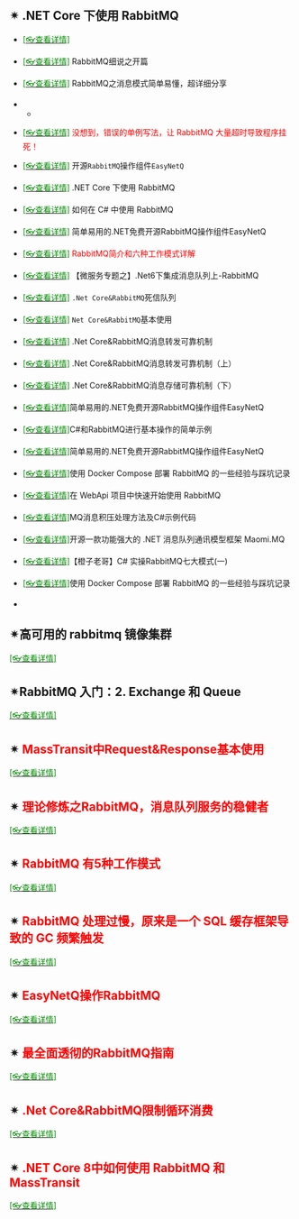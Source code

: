 <br/>

## ✴ .NET Core 下使用 RabbitMQ

- [<span style='color:#008B00'>[👓查看详情]</span>](https://mp.weixin.qq.com/s?__biz=MjM5MzI5Mzg1OA==&mid=2247486106&idx=3&sn=f5c02b5c54113a2b5e65f49c566bddc5&chksm=a69879d791eff0c147ec60ce9407acbfefe120dbee816912c051e5cecf9a1c782f46e66c7eb5&mpshare=1&scene=23&srcid=0126eLWIXQks2F1ryUVDrV58&sharer_sharetime=1611629475603&sharer_shareid=59de2f213c6a6639f6a4600116f6fabf#rd ':target=_blank') 
- [<span style='color:#008B00'>[👓查看详情]</span>](https://mp.weixin.qq.com/s?__biz=MzAwNTMxMzg1MA==&mid=2654092450&idx=4&sn=fbf50342c5953660c84e15ce1fee271e&chksm=80d818f7b7af91e1340b565e05cb7df5d65b256ee46a1de03c993a9c75d8ffd3b51dc64fc74e&mpshare=1&scene=23&srcid=0730AfTH0TLCQ1q4aXuAJINR&sharer_sharetime=1659187638680&sharer_shareid=a6c83a6b87e114417312bf85e473adcb#rd ':target=_blank') RabbitMQ细说之开篇
- [<span style='color:#008B00'>[👓查看详情]</span>](https://mp.weixin.qq.com/s?__biz=MzAwNTMxMzg1MA==&mid=2654093537&idx=4&sn=79618cc8c8b502b5cd9b2568205bbfcf&chksm=80d864b4b7afeda21a00a0f1b4c16e570be0cc7d5d11ecd553315085e4e03f6a40f5fde646f7&mpshare=1&scene=23&srcid=092034FLTbU7Myu3q4h5cMIH&sharer_sharetime=1663660261776&sharer_shareid=a6c83a6b87e114417312bf85e473adcb#rd ':target=_blank') RabbitMQ之消息模式简单易懂，超详细分享
- -
- [<span style='color:#008B00'>[👓查看详情]</span>](https://mp.weixin.qq.com/s?__biz=MjM5MzI5Mzg1OA==&mid=2247491695&idx=1&sn=662b4c87396e026cce2e5ed64d82cdc8&chksm=a69b932291ec1a3456679b4605907d7d29bccf01bbe7affea589027540c7153c7319fc7e7feb&mpshare=1&scene=23&srcid=1228f59UsBMoACmJfP4cy1Jg&sharer_sharetime=1640679598460&sharer_shareid=59de2f213c6a6639f6a4600116f6fabf#rd ':target=_blank') <span style='color:red'>没想到，错误的单例写法，让 RabbitMQ 大量超时导致程序挂死！</span>

- [<span style='color:#008B00'>[👓查看详情]</span>](https://mp.weixin.qq.com/s?__biz=MjM5MzI5Mzg1OA==&mid=2247488193&idx=3&sn=2505e60e5936a0e23f2619577504bfd6&chksm=a698618c91efe89a7ca8be0f1c52813ac5eb247ef9c650ce5592f3bf8f1293712c36612bfb02&mpshare=1&scene=23&srcid=12150ALuSYU0L9dTjlOr1cK2&sharer_sharetime=1608003065771&sharer_shareid=59de2f213c6a6639f6a4600116f6fabf#rd ':target=_blank') 开源`RabbitMQ`操作组件`EasyNetQ`
- [<span style='color:#008B00'>[👓查看详情]</span>](https://mp.weixin.qq.com/s?__biz=MjM5MzI5Mzg1OA==&mid=2247486106&idx=3&sn=f5c02b5c54113a2b5e65f49c566bddc5&chksm=a69879d791eff0c147ec60ce9407acbfefe120dbee816912c051e5cecf9a1c782f46e66c7eb5&mpshare=1&scene=23&srcid=0126eLWIXQks2F1ryUVDrV58&sharer_sharetime=1611629475603&sharer_shareid=59de2f213c6a6639f6a4600116f6fabf#rd ':target=_blank') .NET Core 下使用 RabbitMQ
- [<span style='color:#008B00'>[👓查看详情]</span>](https://mp.weixin.qq.com/s?__biz=MjM5MzI5Mzg1OA==&mid=2247487845&idx=1&sn=c03fe2cc07be41576bd76d1ccc46b301&chksm=a698622891efeb3e54df9ed0802a5aaffe445571709bae2cfdd7faf41a99fe10c2fc7d5715fd&mpshare=1&scene=23&srcid=02089IbYKbN97lIk3IS3XNnr&sharer_sharetime=1612767880898&sharer_shareid=59de2f213c6a6639f6a4600116f6fabf#rd ':target=_blank') 如何在 C# 中使用 RabbitMQ
- [<span style='color:#008B00'>[👓查看详情]</span>](https://mp.weixin.qq.com/s?__biz=MjM5MzI5Mzg1OA==&mid=2247488193&idx=3&sn=2505e60e5936a0e23f2619577504bfd6&chksm=a698618c91efe89a7ca8be0f1c52813ac5eb247ef9c650ce5592f3bf8f1293712c36612bfb02&mpshare=1&scene=23&srcid=02080HiI188jgGNxnFcVp6uY&sharer_sharetime=1612768703435&sharer_shareid=59de2f213c6a6639f6a4600116f6fabf#rd ':target=_blank') 简单易用的.NET免费开源RabbitMQ操作组件EasyNetQ
- [<span style='color:#008B00'>[👓查看详情]</span>](https://mp.weixin.qq.com/s?__biz=MzAwNTMxMzg1MA==&mid=2654085743&idx=2&sn=59c3b7b859c3d5c2f29fafc99fed30e5&chksm=80d8063ab7af8f2c559d3c8bcd8a831ad5fa3f222f323e9224303b8a86d2666dd623bbc05f19&mpshare=1&scene=23&srcid=0903nSGdbF9iNtAnpfJWU2A8&sharer_sharetime=1630631471849&sharer_shareid=59de2f213c6a6639f6a4600116f6fabf#rd ':target=_blank') <span style='color:red'>RabbitMQ简介和六种工作模式详解</span>
- [<span style='color:#008B00'>[👓查看详情]</span>](https://mp.weixin.qq.com/s?__biz=MzAwNTMxMzg1MA==&mid=2654091211&idx=7&sn=706f40b60733bee170926513581979f4&chksm=80d8139eb7af9a885e4e8cd11528d8c2aa1490b1121e36239d7d1432ec4d71442a07491cf834&mpshare=1&scene=23&srcid=0623Lf6CDig9KlgMhOIeSnKw&sharer_sharetime=1655943209595&sharer_shareid=a6c83a6b87e114417312bf85e473adcb#rd ':target=_blank') 【微服务专题之】.Net6下集成消息队列上-RabbitMQ
- [<span style='color:#008B00'>[👓查看详情]</span>](https://mp.weixin.qq.com/s?__biz=MzU2OTY3MTYzOA==&mid=2247490801&idx=1&sn=db3b0c536117ad2d99c462cb15babe97&chksm=fcfa7648cb8dff5e73242ff206f2b6cceb141502552a7a32a886790bd8e817592051ca1d7b3b&mpshare=1&scene=23&srcid=08315AH4papJK7vU68ou4xI4&sharer_sharetime=1661942872291&sharer_shareid=a6c83a6b87e114417312bf85e473adcb#rd ':target=_blank') `.Net Core&RabbitMQ`死信队列
- [<span style='color:#008B00'>[👓查看详情]</span>](https://mp.weixin.qq.com/s?__biz=MzU2OTY3MTYzOA==&mid=2247490885&idx=1&sn=c45b6fdee0b2a2a5a145c619940e9ec2&chksm=fcfa77fccb8dfeea68899807d4b635ec44307f4ffff4abcdcd767871379caed0a5d76727232c&mpshare=1&scene=23&srcid=0901CTMvvO7WFMbly2UdftsH&sharer_sharetime=1661997679740&sharer_shareid=a6c83a6b87e114417312bf85e473adcb#rd ':target=_blank') `Net Core&RabbitMQ`基本使用
- [<span style='color:#008B00'>[👓查看详情]</span>](https://mp.weixin.qq.com/s?__biz=MzU2OTY3MTYzOA==&mid=2247490923&idx=1&sn=10b253d5aebecc61e15604232b375c9a&chksm=fcfa77d2cb8dfec498841cc9ee49ebeb1bfcca0357ac7d0a0132f3a2a11ac9d41f143144f183&mpshare=1&scene=23&srcid=0902wB8igPCHZZICzIRvKwtt&sharer_sharetime=1662123255436&sharer_shareid=a6c83a6b87e114417312bf85e473adcb#rd ':target=_blank') .Net Core&RabbitMQ消息转发可靠机制
- [<span style='color:#008B00'>[👓查看详情]</span>](https://mp.weixin.qq.com/s?__biz=MzAwNTMxMzg1MA==&mid=2654093347&idx=3&sn=a85d14dd67ce3d8fe8e4bde3a52a1bf8&chksm=80d86476b7afed60f3d41f7729af124e0cbd40578301e9ef7233dcd3808875528806a05e8801&mpshare=1&scene=23&srcid=0904xna8vYS1whJDsb6R81aC&sharer_sharetime=1662272915644&sharer_shareid=a6c83a6b87e114417312bf85e473adcb#rd ':target=_blank') .Net Core&RabbitMQ消息转发可靠机制（上）
- [<span style='color:#008B00'>[👓查看详情]</span>](https://mp.weixin.qq.com/s?__biz=MzAwNTMxMzg1MA==&mid=2654093347&idx=4&sn=a70c700cbec0dc506af94f07e35e3684&chksm=80d86476b7afed608fa19feacf5b354c6dcd7efd3bc27f3cafdd087918e15d5c8a5f204fc19f&mpshare=1&scene=23&srcid=0904OS2En4MFx5v61KI7A9f8&sharer_sharetime=1662272932542&sharer_shareid=a6c83a6b87e114417312bf85e473adcb#rd ':target=_blank') .Net Core&RabbitMQ消息存储可靠机制（下）
- [<span style='color:#008B00'>[👓查看详情]</span>](https://mp.weixin.qq.com/s?__biz=MzAwNTMxMzg1MA==&mid=2654096425&idx=4&sn=e5796f076db4b072da9959d3cc064aca&chksm=80d8687cb7afe16acf666c75986fd90f468f45da46b62fd34693be158c6c5d19879377082550&mpshare=1&scene=23&srcid=0416cZcfq0QIHECr3hC4So19&sharer_sharetime=1681639064195&sharer_shareid=a6c83a6b87e114417312bf85e473adcb#rd ':target=_blank')简单易用的.NET免费开源RabbitMQ操作组件EasyNetQ
- [<span style='color:#008B00'>[👓查看详情]</span>](https://mp.weixin.qq.com/s?__biz=MzAwNTMxMzg1MA==&mid=2654097681&idx=7&sn=089ba43b07dde65cc1a0bef806fa67b0&chksm=80d87544b7affc52e1296eaffeac2b59710eb6411332e87f28d349068c073f93db04e694d12c&mpshare=1&scene=23&srcid=1024AfDoZfuDoPOgFIxvkV3b&sharer_shareinfo=c61472bdc8ee82e0ccd292b6697a09ba&sharer_shareinfo_first=c61472bdc8ee82e0ccd292b6697a09ba#rd ':target=_blank')C#和RabbitMQ进行基本操作的简单示例
- [<span style='color:#008B00'>[👓查看详情]</span>](https://mp.weixin.qq.com/s?__biz=MzAwNTMxMzg1MA==&mid=2654097940&idx=4&sn=0430893d187297d39e2155a4e89e1c7d&chksm=80d87641b7afff578b2cc0762f32b7f302ab281a24127eb9f817ed5a8fdc4e554d4f9e3be58a&mpshare=1&scene=23&srcid=1120T6Tms8v1WjcdTC8hJrzf&sharer_shareinfo=a254662ca828148c2e8d6dc04917de19&sharer_shareinfo_first=a254662ca828148c2e8d6dc04917de19#rd ':target=_blank')简单易用的.NET免费开源RabbitMQ操作组件EasyNetQ
- [<span style='color:#008B00'>[👓查看详情]</span>](https://www.cnblogs.com/morang/p/devops-rabbitmq-install.html ':target=_blank')使用 Docker Compose 部署 RabbitMQ 的一些经验与踩坑记录
- [<span style='color:#008B00'>[👓查看详情]</span>](https://mp.weixin.qq.com/s?__biz=MzU2OTY3MTYzOA==&mid=2247492370&idx=1&sn=9dceb21c2d7d729fc4bca786ec624611&chksm=fcf989abcb8e00bd61cd1d286c2265ddafe01b3465547aae6e1457949f67b6fbdea9e41bae8d&mpshare=1&scene=23&srcid=0517siTKF48L2BfP0ngJDTja&sharer_shareinfo=c70924b86906b76a76dca243e102b3a4&sharer_shareinfo_first=c70924b86906b76a76dca243e102b3a4#rd ':target=_blank')在 WebApi 项目中快速开始使用 RabbitMQ
- [<span style='color:#008B00'>[👓查看详情]</span>](https://mp.weixin.qq.com/s?__biz=MzAwNTMxMzg1MA==&mid=2654099626&idx=3&sn=d248dcb6fa7e0ba345eb4201ed4519e4&chksm=80d87cffb7aff5e92aa84e48f9555ddd87db3cb725e11e07b87f2788042f1495a9035abecee2&mpshare=1&scene=23&srcid=0619jh5B97G6gL6GQuAMp7dz&sharer_shareinfo=ed9d29e154c96e12f907e95c4cd8fccf&sharer_shareinfo_first=ed9d29e154c96e12f907e95c4cd8fccf#rd ':target=_blank')MQ消息积压处理方法及C#示例代码
- [<span style='color:#008B00'>[👓查看详情]</span>](https://mp.weixin.qq.com/s?__biz=MzU4MzIyNDA0MQ==&mid=2247523850&idx=3&sn=dbf0b2b38d8c12d768ff1ac48bf74697&chksm=fdae818ccad9089a92cc53b7d1b4164a78fe6202474fefe098479bf7a4461876996be027933c&mpshare=1&scene=23&srcid=0722wGBwnDUum1oTGfOxjYzv&sharer_shareinfo=053df44244a006b85803cfa23f4b1865&sharer_shareinfo_first=053df44244a006b85803cfa23f4b1865#rd ':target=_blank')开源一款功能强大的 .NET 消息队列通讯模型框架 Maomi.MQ
- [<span style='color:#008B00'>[👓查看详情]</span>](https://mp.weixin.qq.com/s?__biz=MzAwNTMxMzg1MA==&mid=2654100661&idx=6&sn=e2368574c7da700cf18ffc46cdc72941&chksm=811bf9b3114444c8628c09e4ad0825f3869544e1030ca816cf97e81d1366791f90a671cdf4bd&mpshare=1&scene=23&srcid=1119PFF805EbgPcORvKSlt9l&sharer_shareinfo=261b484716ef03191fff8a8856a643ab&sharer_shareinfo_first=261b484716ef03191fff8a8856a643ab#rd ':target=_blank')【橙子老哥】C# 实操RabbitMQ七大模式(一)
- [<span style='color:#008B00'>[👓查看详情]</span>](https://www.cnblogs.com/morang/p/devops-rabbitmq-install.html ':target=_blank')使用 Docker Compose 部署 RabbitMQ 的一些经验与踩坑记录
- 



## ✴高可用的 rabbitmq 镜像集群

[<span style='color:#008B00'>[👓查看详情]</span>](https://mp.weixin.qq.com/s?__biz=MjM5MzI5Mzg1OA==&mid=2247486671&idx=1&sn=d65dd88ecbacca5058fbc075c07b2c06&chksm=a6987f8291eff694a0e6414315cdde337784a07d388920d8ed725553c1eb9e7edd517f6d83b9&mpshare=1&scene=23&srcid=0208iaMqI2YEL2PTr3uaGpOt&sharer_sharetime=1612766557215&sharer_shareid=59de2f213c6a6639f6a4600116f6fabf#rd ':target=_blank') 

## ✴RabbitMQ 入门：2. Exchange 和 Queue

[<span style='color:#008B00'>[👓查看详情]</span>](https://mp.weixin.qq.com/s?__biz=MzAwNTMxMzg1MA==&mid=2654082502&idx=7&sn=e7508ac3dbb921d0a0976d6951d3e337&chksm=80d83193b7afb8857a89ec55f575e974a854356ef016de0c05f702167c9bd039cd37dabbc998&mpshare=1&scene=23&srcid=0216TjpcSKDv4e8gMpGvwlzx&sharer_sharetime=1613458873547&sharer_shareid=59de2f213c6a6639f6a4600116f6fabf#rd ':target=_blank') 



## ✴ <span style='color:red'>MassTransit中Request&Response基本使用</span>

[<span style='color:#008B00'>[👓查看详情]</span>](https://mp.weixin.qq.com/s?__biz=MzAwNTMxMzg1MA==&mid=2654085204&idx=5&sn=f1829e76751bc8738f47fe2327cb5edb&chksm=80d80401b7af8d177e8a51d7b8044988dbf0163c8ce7dbe8ce64805f9d0c631295550df99bf4&mpshare=1&scene=23&srcid=07268Jif2wJvyBqyBNPmrrdg&sharer_sharetime=1627257364515&sharer_shareid=59de2f213c6a6639f6a4600116f6fabf#rd ':target=_blank') 

## ✴ <span style='color:red'>理论修炼之RabbitMQ，消息队列服务的稳健者</span>

[<span style='color:#008B00'>[👓查看详情]</span>](https://mp.weixin.qq.com/s?__biz=MzAwNTMxMzg1MA==&mid=2654085441&idx=3&sn=0a44c9f01930624976be42bbdc5b0afb&chksm=80d80514b7af8c0275fef08db69747682a14f44cf4aca318b7e0a9974f3cc2d1f992a86c6a1b&mpshare=1&scene=23&srcid=0817lMePYzCQQ5qSkOhCh6Om&sharer_sharetime=1629160451647&sharer_shareid=59de2f213c6a6639f6a4600116f6fabf#rd ':target=_blank') 

## ✴ <span style='color:red'>RabbitMQ 有5种工作模式</span>

[<span style='color:#008B00'>[👓查看详情]</span>](https://mp.weixin.qq.com/s?__biz=MzAwNTMxMzg1MA==&mid=2654085836&idx=7&sn=4253bbe2d4c2610270f200afc2586525&chksm=80d80699b7af8f8f6aba59caa2538c697dba2b328bdc78f0e684c1581230503a8e66636dead6&mpshare=1&scene=23&srcid=09097qYdjGe74cxWDmAsT1dS&sharer_sharetime=1631146858830&sharer_shareid=59de2f213c6a6639f6a4600116f6fabf#rd ':target=_blank') 

## ✴ <span style='color:red'>RabbitMQ 处理过慢，原来是一个 SQL 缓存框架导致的 GC 频繁触发</span>

[<span style='color:#008B00'>[👓查看详情]</span>](https://mp.weixin.qq.com/s?__biz=MjM5MzI5Mzg1OA==&mid=2247491505&idx=1&sn=6d75401dd43d17b551fb9c09b6edcb67&chksm=a6986cfc91efe5ea0d0e9b3abab1aab0b818a8f588f91c3bff83454a2235309bfbd89676e27b&mpshare=1&scene=23&srcid=1112nd9YRS8n7biHc6BK6cjz&sharer_sharetime=1636676571748&sharer_shareid=59de2f213c6a6639f6a4600116f6fabf#rd ':target=_blank') 

## ✴ <span style='color:red'>EasyNetQ操作RabbitMQ</span>

[<span style='color:#008B00'>[👓查看详情]</span>](https://mp.weixin.qq.com/s?__biz=MzAwNTMxMzg1MA==&mid=2654086965&idx=6&sn=5c83ffad881bafd44799c9699768711b&chksm=80d80360b7af8a768a9c8365efe3ff63706d5eb316cd346dc2343cce62cf23a8c1d27534a39f&mpshare=1&scene=23&srcid=1206UT4HPQFY4mb4wjxPysg4&sharer_sharetime=1638754864952&sharer_shareid=59de2f213c6a6639f6a4600116f6fabf#rd ':target=_blank') 

## ✴ <span style='color:red'>最全面透彻的RabbitMQ指南</span>

[<span style='color:#008B00'>[👓查看详情]</span>](https://mp.weixin.qq.com/s?__biz=MzAwNTMxMzg1MA==&mid=2654090107&idx=7&sn=8611aed871567c563aa75a86bb6ff452&chksm=80d8172eb7af9e388b92d072bd80eef97dd9a9cd67c1b6642f06d32566f56584edce8ffbeb28&mpshare=1&scene=23&srcid=05182tAiBDxxBJxjJWbDsePD&sharer_sharetime=1652880640080&sharer_shareid=a6c83a6b87e114417312bf85e473adcb#rd ':target=_blank') 

## ✴ <span style='color:red'>.Net Core&RabbitMQ限制循环消费</span>

[<span style='color:#008B00'>[👓查看详情]</span>](https://mp.weixin.qq.com/s?__biz=MzU2OTY3MTYzOA==&mid=2247491184&idx=1&sn=cb233859082fc2e36ab6bef3ffb0b22b&chksm=fcfa74c9cb8dfddfc6925bba66908a17717adf0f4cd0d2415507758020660f3ccd9780de43a3&mpshare=1&scene=23&srcid=1102w7drRQpt3N97gq8lpYzG&sharer_sharetime=1667348142496&sharer_shareid=a6c83a6b87e114417312bf85e473adcb#rd ':target=_blank') 

## ✴ <span style='color:red'>.NET Core 8中如何使用 RabbitMQ 和 MassTransit</span>

[<span style='color:#008B00'>[👓查看详情]</span>](https://mp.weixin.qq.com/s?__biz=MzAwNTMxMzg1MA==&mid=2654099810&idx=5&sn=f720019ad88c8a1db5211bdd27df7903&chksm=80d87d37b7aff421fb4fdfc6ce56cd63a4519ad7e73a5aa2cc01447e5d39eb1e24ee69af080b&mpshare=1&scene=23&srcid=0722pJ7pDBt9ncaoSyJYhVcd&sharer_shareinfo=4e64d46c001dccb733f0efe45b9f613a&sharer_shareinfo_first=4e64d46c001dccb733f0efe45b9f613a#rd ':target=_blank') 





